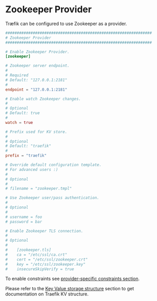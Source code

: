 # Zookeeper Provider

Træfik can be configured to use Zookeeper as a provider.

```toml
################################################################
# Zookeeper Provider
################################################################

# Enable Zookeeper Provider.
[zookeeper]

# Zookeeper server endpoint.
#
# Required
# Default: "127.0.0.1:2181"
#
endpoint = "127.0.0.1:2181"

# Enable watch Zookeeper changes.
#
# Optional
# Default: true
#
watch = true

# Prefix used for KV store.
#
# Optional
# Default: "traefik"
#
prefix = "traefik"

# Override default configuration template.
# For advanced users :)
#
# Optional
#
# filename = "zookeeper.tmpl"

# Use Zookeeper user/pass authentication.
#
# Optional
#
# username = foo
# password = bar

# Enable Zookeeper TLS connection.
#
# Optional
#
#    [zookeeper.tls]
#    ca = "/etc/ssl/ca.crt"
#    cert = "/etc/ssl/zookeeper.crt"
#    key = "/etc/ssl/zookeeper.key"
#    insecureSkipVerify = true
```

To enable constraints see [provider-specific constraints section](../../../configuration/commons/#provider-specific).

Please refer to the [Key Value storage structure](../../../user-guide/kv-config/#key-value-storage-structure) section to get documentation on Traefik KV structure.
